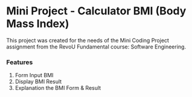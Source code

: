 # Mini Project - Calculator BMI (Body Mass Index)
This project was created for the needs of the Mini Coding Project assignment from the RevoU Fundamental course: Software Engineering.

### Features
1. Form Input BMI
2. Display BMI Result 
3. Explanation the BMI Form & Result
